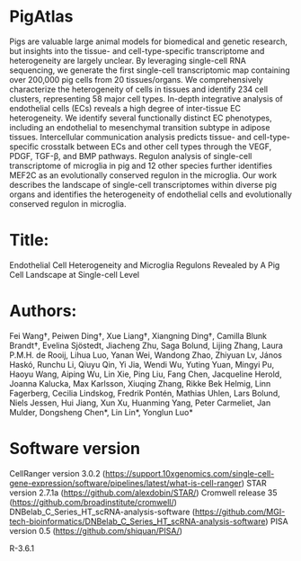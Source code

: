 # PigAtlas
Pigs are valuable large animal models for biomedical and genetic research, but insights into the tissue- and cell-type-specific transcriptome and heterogeneity are largely unclear. By leveraging single-cell RNA sequencing, we generate the first single-cell transcriptomic map containing over 200,000 pig cells from 20 tissues/organs. We comprehensively characterize the heterogeneity of cells in tissues and identify 234 cell clusters, representing 58 major cell types. In-depth integrative analysis of endothelial cells (ECs) reveals a high degree of inter-tissue EC heterogeneity. We identify several functionally distinct EC phenotypes, including an endothelial to mesenchymal transition subtype in adipose tissues. Intercellular communication analysis predicts tissue- and cell-type-specific crosstalk between ECs and other cell types through the VEGF, PDGF, TGF-β, and BMP pathways. Regulon analysis of single-cell transcriptome of microglia in pig and 12 other species further identifies MEF2C as an evolutionally conserved regulon in the microglia. Our work describes the landscape of single-cell transcriptomes within diverse pig organs and identifies the heterogeneity of endothelial cells and evolutionally conserved regulon in microglia.


# Title:
Endothelial Cell Heterogeneity and Microglia Regulons Revealed by A Pig Cell Landscape at Single-cell Level

# Authors:
Fei Wang†, Peiwen Ding†, Xue Liang†, Xiangning Ding†, Camilla Blunk Brandt†, Evelina Sjöstedt, Jiacheng Zhu, Saga Bolund, Lijing Zhang, Laura P.M.H. de Rooij, Lihua Luo, Yanan Wei, Wandong Zhao, Zhiyuan Lv, János Haskó, Runchu Li, Qiuyu Qin, Yi Jia, Wendi Wu, Yuting Yuan, Mingyi Pu, Haoyu Wang, Aiping Wu, Lin Xie, Ping Liu, Fang Chen, Jacqueline Herold, Joanna Kalucka, Max Karlsson, Xiuqing Zhang, Rikke Bek Helmig, Linn Fagerberg, Cecilia Lindskog, Fredrik Pontén, Mathias Uhlen, Lars Bolund, Niels Jessen, Hui Jiang, Xun Xu, Huanming Yang, Peter Carmeliet, Jan Mulder, Dongsheng Chen*, Lin Lin*, Yonglun Luo*

# Software version
CellRanger version 3.0.2 (https://support.10xgenomics.com/single-cell-gene-expression/software/pipelines/latest/what-is-cell-ranger)
STAR version 2.7.1a  (https://github.com/alexdobin/STAR/)
Cromwell release 35 (https://github.com/broadinstitute/cromwell/)
DNBelab_C_Series_HT_scRNA-analysis-software (https://github.com/MGI-tech-bioinformatics/DNBelab_C_Series_HT_scRNA-analysis-software)
PISA version 0.5 (https://github.com/shiquan/PISA/)

R-3.6.1
